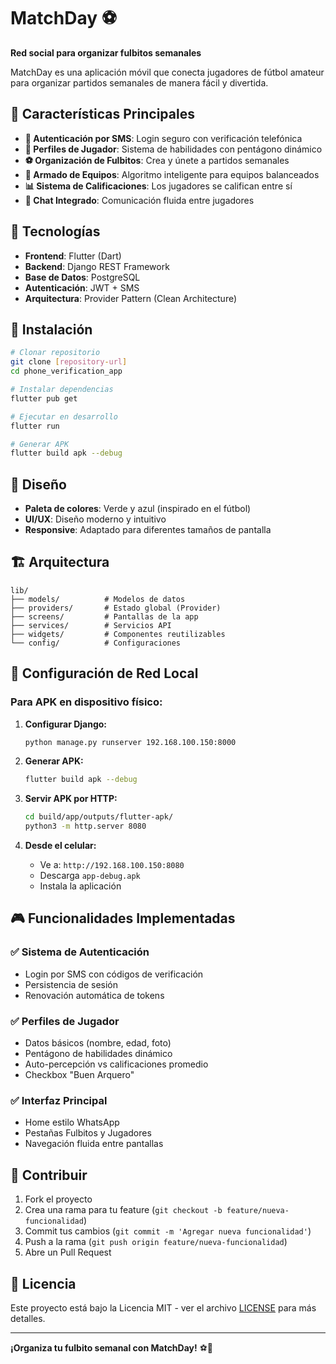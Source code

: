 # MatchDay ⚽

**Red social para organizar fulbitos semanales**

MatchDay es una aplicación móvil que conecta jugadores de fútbol amateur para organizar partidos semanales de manera fácil y divertida.

## 🎯 **Características Principales**

- **📱 Autenticación por SMS**: Login seguro con verificación telefónica
- **👤 Perfiles de Jugador**: Sistema de habilidades con pentágono dinámico
- **⚽ Organización de Fulbitos**: Crea y únete a partidos semanales
- **👥 Armado de Equipos**: Algoritmo inteligente para equipos balanceados
- **📊 Sistema de Calificaciones**: Los jugadores se califican entre sí
- **💬 Chat Integrado**: Comunicación fluida entre jugadores

## 🚀 **Tecnologías**

- **Frontend**: Flutter (Dart)
- **Backend**: Django REST Framework
- **Base de Datos**: PostgreSQL
- **Autenticación**: JWT + SMS
- **Arquitectura**: Provider Pattern (Clean Architecture)

## 📱 **Instalación**

```bash
# Clonar repositorio
git clone [repository-url]
cd phone_verification_app

# Instalar dependencias
flutter pub get

# Ejecutar en desarrollo
flutter run

# Generar APK
flutter build apk --debug
```

## 🎨 **Diseño**

- **Paleta de colores**: Verde y azul (inspirado en el fútbol)
- **UI/UX**: Diseño moderno y intuitivo
- **Responsive**: Adaptado para diferentes tamaños de pantalla

## 🏗️ **Arquitectura**

```
lib/
├── models/          # Modelos de datos
├── providers/       # Estado global (Provider)
├── screens/         # Pantallas de la app
├── services/        # Servicios API
├── widgets/         # Componentes reutilizables
└── config/          # Configuraciones
```

## 🔧 **Configuración de Red Local**

### **Para APK en dispositivo físico:**

1. **Configurar Django:**
   ```bash
   python manage.py runserver 192.168.100.150:8000
   ```

2. **Generar APK:**
   ```bash
   flutter build apk --debug
   ```

3. **Servir APK por HTTP:**
   ```bash
   cd build/app/outputs/flutter-apk/
   python3 -m http.server 8080
   ```

4. **Desde el celular:**
   - Ve a: `http://192.168.100.150:8080`
   - Descarga `app-debug.apk`
   - Instala la aplicación

## 🎮 **Funcionalidades Implementadas**

### ✅ **Sistema de Autenticación**
- Login por SMS con códigos de verificación
- Persistencia de sesión
- Renovación automática de tokens

### ✅ **Perfiles de Jugador**
- Datos básicos (nombre, edad, foto)
- Pentágono de habilidades dinámico
- Auto-percepción vs calificaciones promedio
- Checkbox "Buen Arquero"

### ✅ **Interfaz Principal**
- Home estilo WhatsApp
- Pestañas Fulbitos y Jugadores
- Navegación fluida entre pantallas

## 🤝 **Contribuir**

1. Fork el proyecto
2. Crea una rama para tu feature (`git checkout -b feature/nueva-funcionalidad`)
3. Commit tus cambios (`git commit -m 'Agregar nueva funcionalidad'`)
4. Push a la rama (`git push origin feature/nueva-funcionalidad`)
5. Abre un Pull Request

## 📄 **Licencia**

Este proyecto está bajo la Licencia MIT - ver el archivo [LICENSE](LICENSE) para más detalles.

---

**¡Organiza tu fulbito semanal con MatchDay!** ⚽🎉